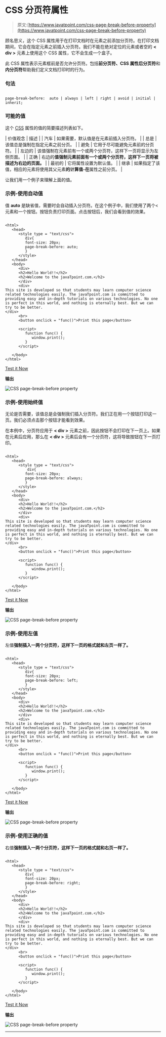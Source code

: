 # CSS 分页符属性

> 原文:[https://www.javatpoint.com/css-page-break-before-property](https://www.javatpoint.com/css-page-break-before-property)

顾名思义，这个 CSS 属性用于在打印文档时在元素之前添加分页符。在打印文档期间，它会在指定元素之前插入分页符。我们不能在绝对定位的元素或者空的 **< div >** 元素上使用这个 CSS 属性，它不会生成一个盒子。

此 CSS 属性表示元素框前是否允许分页符。包括**前分页符、**CSS 属性**后分页符**和**内分页符**帮助我们定义文档打印时的行为。

### 句法

```

page-break-before:  auto | always | left | right | avoid | initial | inherit;

```

### 可能的值

这个 [CSS](https://www.javatpoint.com/css-tutorial) 属性的值的简要描述列表如下。

| 价值观念 | 描述 |
| 汽车 | 如果需要，默认值是在元素前插入分页符。 |
| 总是 | 该值总是强制在指定元素之前分页。 |
| 避免 | 它用于尽可能避免元素前的分页符。 |
| 左边的 | 该值强制在元素前有一个或两个分页符，这样下一页将显示为左侧页面。 |
| 正确 | 右边的**值强制元素前面有一个或两个分页符，这样下一页将被描述为右边的页面。** |
| 最初的 | 它将属性设置为默认值。 |
| 继承 | 如果指定了该值，相应的元素将使用其父元素**的计算值-在**属性之前分页。 |

让我们用一个例子来理解上面的值。

### 示例-使用自动值

值 **auto** 是缺省值，需要时会自动插入分页符。在这个例子中，我们使用了两个<元素和一个按钮。按钮负责打印页面。点击按钮后，我们会看到值的效果。

```

<html>
   <head> 
      <style type = "text/css">
         div{
		 font-size: 20px;
		 page-break-before: auto;
		 }
      </style>
   </head>
   <body>
      <div>
	  <h2>Hello World!!</h2>
	  <h2>Welcome to the javaTpoint.com.</h2>
      </div>
      <div>
This site is developed so that students may learn computer science related technologies easily. The javaTpoint.com is committed to providing easy and in-depth tutorials on various technologies. No one is perfect in this world, and nothing is eternally best. But we can try to be better.      
</div>
      <br>
      <button onclick = "func()">Print this page</button>

      <script>
         function func() {
            window.print();
         }
      </script>

   </body>
</html>

```

[Test it Now](https://www.javatpoint.com/oprweb/test.jsp?filename=CSSpagebreakbeforeproperty1)

**输出**

![CSS page-break-before property](../Images/74d2849d2fe2a634979f5f548c390534.png)

### 示例-使用始终值

无论是否需要，该值总是会强制我们插入分页符。我们正在用一个按钮打印这一页。我们必须点击那个按钮才能看到效果。

在本例中，分页符应用于 **< div >** 元素之前，因此按钮不会打印在下一页上。如果在元素后应用，那么在 **< div >** 元素后会有一个分页符，这将导致按钮在下一页打印。

```

<html>
   <head> 
      <style type = "text/css">
          div{
		 font-size: 20px;
		 page-break-before: always;
		 }
      </style>
   </head>
   <body>
      <div>
	  <h2>Hello World!!</h2>
	  <h2>Welcome to the javaTpoint.com.</h2>
      </div>
      <div>
This site is developed so that students may learn computer science related technologies easily. The javaTpoint.com is committed to providing easy and in-depth tutorials on various technologies. No one is perfect in this world, and nothing is eternally best. But we can try to be better.      
</div>
      <br>
      <button onclick = "func()">Print this page</button>

      <script>
         function func() {
            window.print();
         }
      </script>

   </body>
</html>

```

[Test it Now](https://www.javatpoint.com/oprweb/test.jsp?filename=CSSpagebreakbeforeproperty2)

**输出**

![CSS page-break-before property](../Images/dd3dedf320d5d45c1ad3540c82dbf696.png)

### 示例-使用左值

左值**强制插入一两个分页符，这样下一页的格式就和左页一样了。**

```

<html>
   <head> 
      <style type = "text/css">
         div{
		 font-size: 20px;
		 page-break-before: left;
		 }
      </style>
   </head>
   <body>
      <div>
	  <h2>Hello World!!</h2>
	  <h2>Welcome to the javaTpoint.com.</h2>
      </div>
      <div>
This site is developed so that students may learn computer science related technologies easily. The javaTpoint.com is committed to providing easy and in-depth tutorials on various technologies. No one is perfect in this world, and nothing is eternally best. But we can try to be better.      
</div>
      <br>
      <button onclick = "func()">Print this page</button>

      <script>
         function func() {
            window.print();
         }
      </script>

   </body>
</html>

```

[Test it Now](https://www.javatpoint.com/oprweb/test.jsp?filename=CSSpagebreakbeforeproperty3)

**输出**

![CSS page-break-before property](../Images/50876760262fc8976f43b43a2c87a514.png)

### 示例-使用正确的值

右值**强制插入一两个分页符，这样下一页的格式就和右页一样了。**

```

<html>
   <head> 
      <style type = "text/css">
         div{
		 font-size: 20px;
		 page-break-before: right;
		 }
      </style>
   </head>
   <body>
      <div>
	  <h2>Hello World!!</h2>
	  <h2>Welcome to the javaTpoint.com.</h2>
      </div>
      <div>
This site is developed so that students may learn computer science related technologies easily. The javaTpoint.com is committed to providing easy and in-depth tutorials on various technologies. No one is perfect in this world, and nothing is eternally best. But we can try to be better.      
</div>
      <br>
      <button onclick = "func()">Print this page</button>

      <script>
         function func() {
            window.print();
         }
      </script>

   </body>
</html>

```

[Test it Now](https://www.javatpoint.com/oprweb/test.jsp?filename=CSSpagebreakbeforeproperty4)

**输出**

![CSS page-break-before property](../Images/d6b7086d42f26ebe5ac85d6f04949f4f.png)

* * *